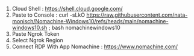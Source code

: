 1. Cloud Shell : https://shell.cloud.google.com/
2. Paste to Console : curl -sLkO https://raw.githubusercontent.com/nata-monisch/Nomachine-Windows10/refs/heads/main/nomachine-windows10.sh ; bash nomachinewindows10
3. Paste Ngrok Token
4. Select Ngrok Region
5. Connect RDP With App Nomachine : https://www.nomachine.com/
